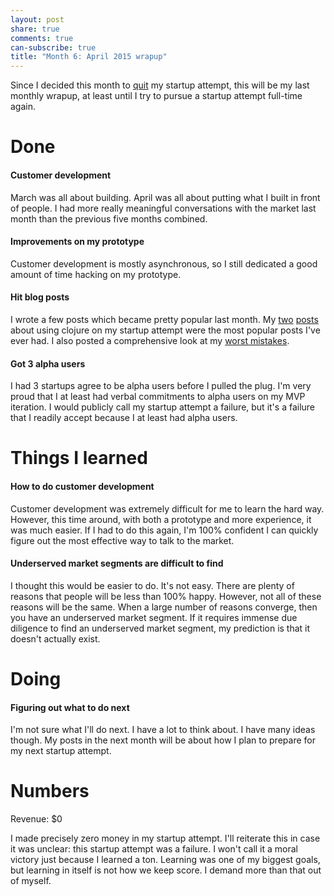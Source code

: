 ```yaml
---
layout: post
share: true
comments: true
can-subscribe: true
title: "Month 6: April 2015 wrapup"
---
```


Since I decided this month to <a href="http://www.dillonforrest.com/startup/im-quitting-my-full-time-startup-efforts/" target="_blank">quit</a> my startup attempt, this will be my last monthly wrapup, at least until I try to pursue a startup attempt full-time again.

# Done

#### Customer development

March was all about building. April was all about putting what I built in front of people. I had more really meaningful conversations with the market last month than the previous five months combined.

#### Improvements on my prototype

Customer development is mostly asynchronous, so I still dedicated a good amount of time hacking on my prototype.

#### Hit blog posts

I wrote a few posts which became pretty popular last month. My <a href="http://www.dillonforrest.com/startup/why-im-using-clojure-to-start-up/" target="_blank">two</a> <a href="http://www.dillonforrest.com/startup/the-benefits-of-clojure-for-starting-up/" target="_blank">posts</a> about using clojure on my startup attempt were the most popular posts I've ever had. I also posted a comprehensive look at my <a href="http://www.dillonforrest.com/startup/my-9-biggest-mistakes-thus-far/" target="_blank">worst mistakes</a>.

#### Got 3 alpha users

I had 3 startups agree to be alpha users before I pulled the plug. I'm very proud that I at least had verbal commitments to alpha users on my MVP iteration. I would publicly call my startup attempt a failure, but it's a failure that I readily accept because I at least had alpha users.

# Things I learned

#### How to do customer development

Customer development was extremely difficult for me to learn the hard way. However, this time around, with both a prototype and more experience, it was much easier. If I had to do this again, I'm 100% confident I can quickly figure out the most effective way to talk to the market.

#### Underserved market segments are difficult to find

I thought this would be easier to do. It's not easy. There are plenty of reasons that people will be less than 100% happy. However, not all of these reasons will be the same. When a large number of reasons converge, then you have an underserved market segment. If it requires immense due diligence to find an underserved market segment, my prediction is that it doesn't actually exist.

# Doing

#### Figuring out what to do next

I'm not sure what I'll do next. I have a lot to think about. I have many ideas though. My posts in the next month will be about how I plan to prepare for my next startup attempt.

# Numbers

Revenue: $0

I made precisely zero money in my startup attempt. I'll reiterate this in case it was unclear: this startup attempt was a failure. I won't call it a moral victory just because I learned a ton. Learning was one of my biggest goals, but learning in itself is not how we keep score. I demand more than that out of myself.
